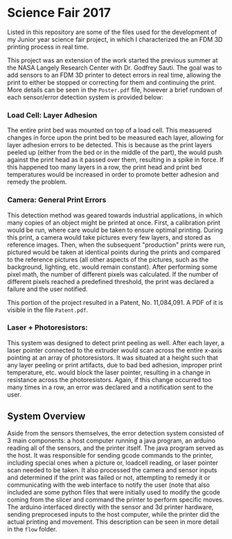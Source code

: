# Science Fair 2017
Listed in this repository are some of the files used for the development of my Junior year science fair project, in which I characterized the an FDM 3D printing process in real time.

This project was an extension of the work started the previous summer at the NASA Langely Research Center with Dr. Godfrey Sauti. The goal was to add sensors to an FDM 3D printer to detect errors in real time, allowing the print to either be stopped or correcting for them and continuing the print. More details can be seen in the `Poster.pdf` file, however a brief rundown of each sensor/error detection system is provided below:

### Load Cell: Layer Adhesion
The entire print bed was mounted on top of a load cell. This measuered changes in force upon the print bed to be measured each layer, allowing for layer adhesion errors to be detected. This is because as the print layers peeled up (either from the bed or in the middle of the part), the would push against the print head as it passed over them, resulting in a spike in force. If this happened too many layers in a row, the print head and print bed temperatures would be increased in order to promote better adhesion and remedy the problem.

### Camera: General Print Errors
This detection method was geared towards industrial applications, in which many copies of an object might be printed at once. First, a calibration print would be run, where care would be taken to ensure optimal printing. During this print, a camera would take pictures every few layers, and stored as reference images. Then, when the subsequent "production" prints were run, pictured would be taken at identical points during the prints and compared to the reference pictures (all other aspects of the pictures, such as the background, lighting, etc. would remain constant). After performing some pixel math, the number of different pixels was calculated. If the number of different pixels reached a predefined threshold, the print was declared a failure and the user notified.

This portion of the project resulted in a Patent, No. 11,084,091. A PDF of it is visible in the file `Patent.pdf`.

### Laser + Photoresistors: 
This system was designed to detect print peeling as well. After each layer, a laser pointer connected to the extruder would scan across the entire x-axis pointing at an array of photoresistors. It was situated at a height such that any layer peeling or print artifacts, due to bad bed adhesion, improper print temperature, etc. would block the laser pointer, resulting in a change in resistance across the photoresistors. Again, if this change occurred too many times in a row, an error was declared and a notification sent to the user.

## System Overview
Aside from the sensors themselves, the error detection system consisted of 3 main components: a host computer running a java program, an arduino reading all of the sensors, and the printer itself. The java program served as the host. It was responsible for sending gcode commands to the printer, including special ones when a picture or, loadcell reading, or laser pointer scan needed to be taken. It also processed the camera and sensor inputs and determined if the print was failed or not, attempting to remedy it or communicating with the web interface to notify the user (note that also included are some python files that were initially used to modify the gcode coming from the slicer and command the printer to perform specific moves. The arduino interfaced directly with the sensor and 3d printer hardware, sending preprocesed inputs to the host computer, while the printer did the actual printing and movement. This description can be seen in more detail in the `flow` folder.
